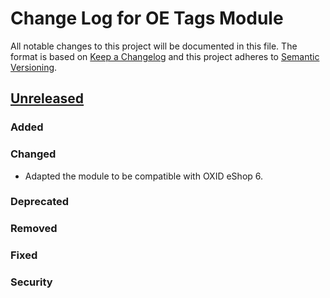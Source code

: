 # Change Log for OE Tags Module

All notable changes to this project will be documented in this file.
The format is based on [Keep a Changelog](http://keepachangelog.com/)
and this project adheres to [Semantic Versioning](http://semver.org/).


## [Unreleased]

### Added

### Changed
- Adapted the module to be compatible with OXID eShop 6.

### Deprecated

### Removed

### Fixed

### Security


[Unreleased]: https://github.com/OXIDprojects/captcha-module/compare/HEAD...HEAD
